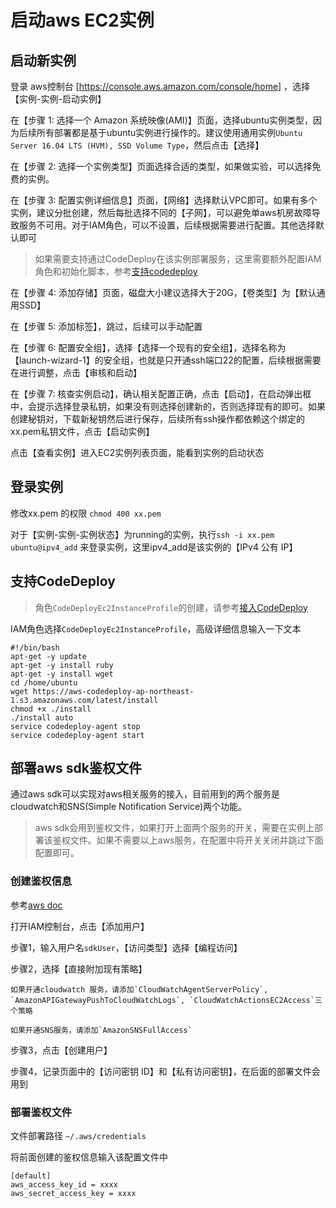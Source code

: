 # 启动aws EC2实例

## 启动新实例

登录 aws控制台 [https://console.aws.amazon.com/console/home] ，选择【实例-实例-启动实例】

在【步骤 1: 选择一个 Amazon 系统映像(AMI)】页面，选择ubuntu实例类型，因为后续所有部署都是基于ubuntu实例进行操作的。建议使用通用实例`Ubuntu Server 16.04 LTS (HVM), SSD Volume Type`，然后点击【选择】

在【步骤 2: 选择一个实例类型】页面选择合适的类型，如果做实验，可以选择免费的实例。

在【步骤 3: 配置实例详细信息】页面，【网络】选择默认VPC即可。如果有多个实例，建议分批创建，然后每批选择不同的【子网】，可以避免单aws机房故障导致服务不可用。对于IAM角色，可以不设置，后续根据需要进行配置。其他选择默认即可
> 如果需要支持通过CodeDeploy在该实例部署服务，这里需要额外配置IAM角色和初始化脚本，参考[支持codedeploy](#支持codedeploy)

在【步骤 4: 添加存储】页面，磁盘大小建议选择大于20G，【卷类型】为【默认通用SSD】

在【步骤 5: 添加标签】，跳过，后续可以手动配置

在【步骤 6: 配置安全组】，选择【选择一个现有的安全组】，选择名称为【launch-wizard-1】的安全组，也就是只开通ssh端口22的配置，后续根据需要在进行调整，点击【审核和启动】

在【步骤 7: 核查实例启动】，确认相关配置正确，点击【启动】，在启动弹出框中，会提示选择登录私钥，如果没有则选择创建新的，否则选择现有的即可。如果创建秘钥对，下载新秘钥然后进行保存，后续所有ssh操作都依赖这个绑定的xx.pem私钥文件，点击【启动实例】

点击【查看实例】进入EC2实例列表页面，能看到实例的启动状态

## 登录实例
修改xx.pem 的权限 `chmod 400 xx.pem`

对于【实例-实例-实例状态】为running的实例，执行`ssh -i xx.pem ubuntu@ipv4_add` 来登录实例，这里ipv4_add是该实例的【IPv4 公有 IP】

## 支持CodeDeploy

> 角色`CodeDeployEc2InstanceProfile`的创建，请参考[接入CodeDeploy](codedeploy_cn.md)

IAM角色选择`CodeDeployEc2InstanceProfile`，高级详细信息输入一下文本
```
#!/bin/bash
apt-get -y update
apt-get -y install ruby
apt-get -y install wget
cd /home/ubuntu
wget https://aws-codedeploy-ap-northeast-1.s3.amazonaws.com/latest/install
chmod +x ./install
./install auto
service codedeploy-agent stop
service codedeploy-agent start
```

## 部署aws sdk鉴权文件
通过aws sdk可以实现对aws相关服务的接入，目前用到的两个服务是cloudwatch和SNS(Simple Notification Service)两个功能。

> aws sdk会用到鉴权文件，如果打开上面两个服务的开关，需要在实例上部署该鉴权文件。如果不需要以上aws服务，在配置中将开关关闭并跳过下面配置即可。

### 创建鉴权信息
参考[aws doc](https://docs.aws.amazon.com/zh_cn/cli/latest/userguide/cli-chap-getting-started.html)

打开IAM控制台，点击【添加用户】

步骤1，输入用户名`sdkUser`，【访问类型】选择【编程访问】

步骤2，选择【直接附加现有策略】

	如果开通cloudwatch 服务，请添加`CloudWatchAgentServerPolicy`, `AmazonAPIGatewayPushToCloudWatchLogs`, `CloudWatchActionsEC2Access`三个策略

	如果开通SNS服务，请添加`AmazonSNSFullAccess`

步骤3，点击【创建用户】

步骤4，记录页面中的【访问密钥 ID】和【私有访问密钥】，在后面的部署文件会用到

### 部署鉴权文件

文件部署路径 `~/.aws/credentials`

将前面创建的鉴权信息输入该配置文件中
```
[default]
aws_access_key_id = xxxx
aws_secret_access_key = xxxx
```
